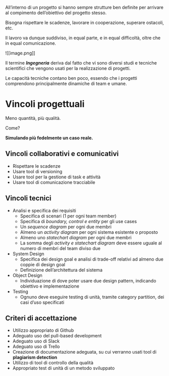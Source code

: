 All’interno di un progetto si hanno sempre strutture ben definite per arrivare al compimento dell’obiettivo del progetto stesso.

Bisogna rispettare le scadenze, lavorare in cooperazione, superare ostacoli, etc.

Il lavoro va dunque suddiviso, in equal parte, e in equal difficoltà, oltre che in equal comunicazione.

![[image.png]]

  

Il termine _**Ingegneria**_ deriva dal fatto che vi sono diversi studi e tecniche scientifici che vengono usati per la realizzazione di progetti.

Le capacità tecniche contano ben poco, essendo che i progetti comprendono principalmente dinamiche di team e umane.

  

# Vincoli progettuali

Meno quantità, più qualità.

Come?

**Simulando più fedelmente un caso reale.**

  

## Vincoli collaborativi e comunicativi

- Rispettare le scadenze
- Usare tool di versioning
- Usare tool per la gestione di task e attività
- Usare tool di comunicazione tracciabile

  

## Vincoli tecnici

- Analisi e specifica dei requisiti
    - Specifica di scenari (1 per ogni team member)
    - Specifica di _boundary, control e entity_ per gli use cases
    - Un _sequence diagram_ per ogni due membri
    - Almeno un _activity diagram_ per ogni sistema esistente o proposto
    - Almeno uno _statechart diagram_ per ogni due membri
    - La somma degli _activity e statechart diagram_ deve essere uguale al numero di membri del team diviso due
- System Design
    - Specifica dei design goal e analisi di trade-off relativi ad almeno due coppie di design goal
    - Definizione dell’architettura del sistema
- Object Design
    - Individuazione di dove poter usare due design pattern, indicando obiettivo e implementazione
- Testing
    - Ognuno deve eseguire testing di unità, tramite category partition, dei casi d’uso specificati

  

## Criteri di accettazione

- Utilizzo appropriato di Github
- Adeguato uso del pull-based development
- Adeguato uso di Slack
- Adeguato uso di Trello
- Creazione di documentazione adeguata, su cui verranno usati tool di **plagiarism detection**
- Utilizzo di tool di controllo della qualità
- Appropriato test di unità di un metodo sviluppato